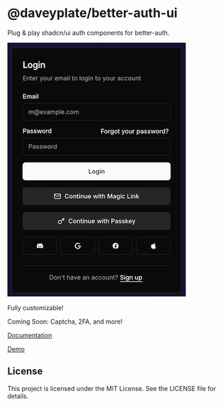 # @daveyplate/better-auth-ui

Plug & play shadcn/ui auth components for better-auth.

![better-auth-ui](screenshot.png)

Fully customizable!

Coming Soon: Captcha, 2FA, and more!

[Documentation](https://better-auth-ui.com)

[Demo](https://newtech.dev/auth/login)

## License

This project is licensed under the MIT License. See the LICENSE file for details.
